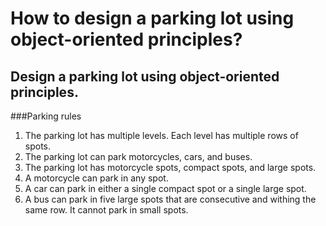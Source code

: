 # How to design a parking lot using object-oriented principles?
## Design a parking lot using object-oriented principles.
###Parking rules
1. The parking lot has multiple levels. Each level has multiple rows of spots.
2. The parking lot can park motorcycles, cars, and buses.
3. The parking lot has motorcycle spots, compact spots, and large spots.
4. A motorcycle can park in any spot.
5. A car can park in either a single compact spot or a single large spot.
6. A bus can park in five large spots that are consecutive and withing the same row. It cannot
park in small spots.

